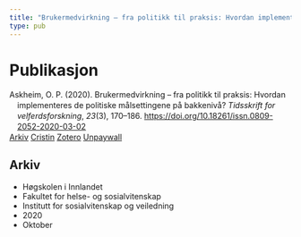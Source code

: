 ```yaml
---
title: "Brukermedvirkning – fra politikk til praksis: Hvordan implementeres de politiske målsettingene på bakkenivå?"
type: pub
---
```

<h1>Publikasjon</h1>
<article id="csl-bib-container-BX28YA2N" class="csl-bib-container">
  <div class="csl-bib-body" style="line-height: 1.35; padding-left: 1em; text-indent:-1em;">
  <div class="csl-entry">Askheim, O. P. (2020). Brukermedvirkning &#x2013; fra politikk til praksis: Hvordan implementeres de politiske m&#xE5;lsettingene p&#xE5; bakkeniv&#xE5;? <i>Tidsskrift for velferdsforskning</i>, <i>23</i>(3), 170&#x2013;186. <a href="https://doi.org/10.18261/issn.0809-2052-2020-03-02">https://doi.org/10.18261/issn.0809-2052-2020-03-02</a></div>
</div>
  <div class="csl-bib-buttons">
    <a href="#taxonomy-article-BX28YA2N" class="csl-bib-button">Arkiv</a>
    <a href="https://app.cristin.no/results/show.jsf?id=1838865" alt="Cristin URL" class="csl-bib-button">Cristin</a>
    <a href="http://zotero.org/groups/5022929/items/BX28YA2N" alt="Zotero URL" class="csl-bib-button">Zotero</a>
    <a href="https://www.idunn.no/file/pdf/67237886/brukermedvirkning_fra_politikk_til_praksis.pdf" class="csl-bib-button">Unpaywall</a>
  </div>
  <div id="csl-bib-meta-container-BX28YA2N"></div>
</article>
<div id="csl-bib-meta-BX28YA2N" class="csl-bib-meta">
  <article id="taxonomy-article-BX28YA2N" class="taxonomy-article">
    <h1>Arkiv</h1>
    <ul>
      <li>Høgskolen i Innlandet</li>
      <li>Fakultet for helse- og sosialvitenskap</li>
      <li>Institutt for sosialvitenskap og veiledning</li>
      <li>2020</li>
      <li>Oktober</li>
    </ul>
  </article>
</div>
